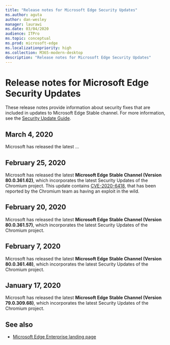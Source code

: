 ```yaml
---
title: "Release notes for Microsoft Edge Security Updates"
ms.author: aguta
author: dan-wesley
manager: laurawi
ms.date: 03/04/2020
audience: ITPro
ms.topic: conceptual
ms.prod: microsoft-edge
ms.localizationpriority: high
ms.collection: M365-modern-desktop
description: "Release notes for Microsoft Edge Security Updates"
---
```


# Release notes for Microsoft Edge Security Updates

These release notes provide information about security fixes that are included in updates to Microsoft Edge Stable channel. For more information, see the [Security Update Guide](https://portal.msrc.microsoft.com/en-us/security-guidance/advisory/ADV200002).

## March 4, 2020

Microsoft has released the latest ...

## February 25, 2020

Microsoft has released the latest **Microsoft Edge Stable Channel (Version 80.0.361.62)**, which incorporates the latest Security Updates of the Chromium project. This update contains [CVE-2020-6418](https://cve.mitre.org/cgi-bin/cvename.cgi?name=CVE-2020-6418), that has been reported by the Chromium team as having an exploit in the wild.

## February 20, 2020

Microsoft has released the latest **Microsoft Edge Stable Channel (Version 80.0.361.57)**, which incorporates the latest Security Updates of the Chromium project.

## February 7, 2020

Microsoft has released the latest **Microsoft Edge Stable Channel (Version 80.0.361.48)**, which incorporates the latest Security Updates of the Chromium project.

## January 17, 2020

Microsoft has released the latest **Microsoft Edge Stable Channel (Version 79.0.309.68)**, which incorporates the latest Security Updates of the Chromium project.

## See also

- [Microsoft Edge Enterprise landing page](https://aka.ms/EdgeEnterprise)
